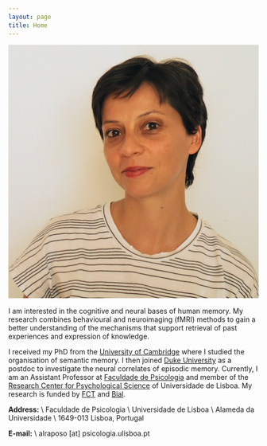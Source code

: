 ```yaml
---
layout: page
title: Home
---
```


<img src="/public/AnaRaposo1.png" class="left-200">

I am interested in the cognitive and neural bases of human memory. My research combines behavioural and neuroimaging (fMRI) methods to gain a better understanding of the mechanisms that support retrieval of past experiences and expression of knowledge.

I received my PhD from the [University of Cambridge](https://cslb.psychol.cam.ac.uk) where I studied the organisation of semantic memory. I then joined [Duke University](https://psychandneuro.duke.edu) as a postdoc to investigate the neural correlates of episodic memory. Currently, I am an Assistant Professor at [Faculdade de Psicologia](http://www.psicologia.ulisboa.pt) and member of the [Research Center for Psychological Science](http://www.psicologia.ulisboa.pt/cicpsi/) of Universidade de Lisboa. My research is funded by [FCT](https://www.fct.pt/index.phtml.en) and [Bial](https://www.bial.com/en/).

**Address:** \\
Faculdade de Psicologia \\
Universidade de Lisboa \\
Alameda da Universidade \\
1649-013 Lisboa, Portugal

**E-mail:** \\
alraposo [at] psicologia.ulisboa.pt
